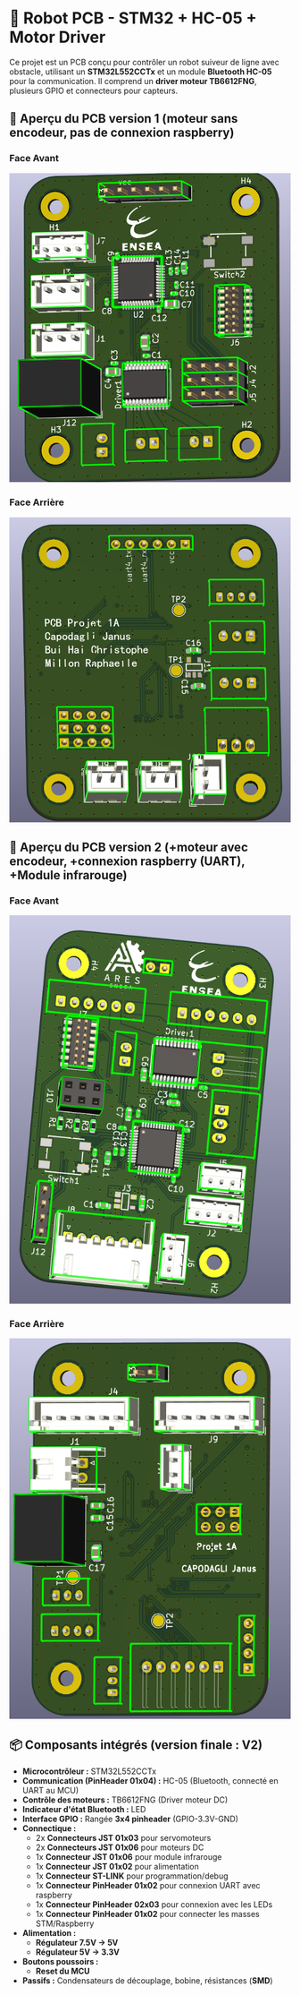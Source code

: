 
# 🚀 Robot PCB - STM32 + HC-05 + Motor Driver  

Ce projet est un PCB conçu pour contrôler un robot suiveur de ligne avec obstacle, utilisant un **STM32L552CCTx** et un module **Bluetooth HC-05** pour la communication. Il comprend un **driver moteur TB6612FNG**, plusieurs GPIO et connecteurs pour capteurs.

## 📸 Aperçu du PCB version 1 (moteur sans encodeur, pas de connexion raspberry)
### **Face Avant**
![Front PCB](image-2.png)
### **Face Arrière**
![Back PCB](image-1-1.png)

## 📸 Aperçu du PCB version 2 (+moteur avec encodeur, +connexion raspberry (UART), +Module infrarouge)
### **Face Avant**
![Front PCB](image-3.png)
### **Face Arrière**
![Back PCB](image-4.png)

## 📦 Composants intégrés (version finale : V2)
- **Microcontrôleur :** STM32L552CCTx
- **Communication (PinHeader 01x04) :** HC-05 (Bluetooth, connecté en UART au MCU)
- **Contrôle des moteurs :** TB6612FNG (Driver moteur DC)
- **Indicateur d'état Bluetooth :** LED
- **Interface GPIO :** Rangée **3x4 pinheader** (GPIO-3.3V-GND)
- **Connectique :**
  - 2x **Connecteurs JST 01x03** pour servomoteurs
  - 2x **Connecteurs JST 01x06** pour moteurs DC
  - 1x **Connecteur JST 01x06** pour module infrarouge
  - 1x **Connecteur JST 01x02** pour alimentation
  - 1x **Connecteur ST-LINK** pour programmation/debug
  - 1x **Connecteur PinHeader 01x02** pour connexion UART avec raspberry
  - 1x **Connecteur PinHeader 02x03** pour connexion avec les LEDs
  - 1x **Connecteur PinHeader 01x02** pour connecter les masses STM/Raspberry
- **Alimentation :**
  - **Régulateur 7.5V → 5V**
  - **Régulateur 5V → 3.3V**
- **Boutons poussoirs :**
  - **Reset du MCU**
- **Passifs :** Condensateurs de découplage, bobine, résistances (**SMD**)




